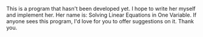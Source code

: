 This is a program that hasn't been developed yet. I hope to write her myself and implement her. Her name is: Solving Linear Equations in One Variable.
If anyone sees this program, I'd love for you to offer suggestions on it. Thank you.

